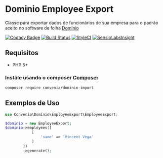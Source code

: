# Dominio Employee Export

Classe para exportar dados de funcionários de sua empresa para o padrão aceito no software de folha [Domínio](http://www.dominiosistemas.com.br/)

[![Codacy Badge](https://api.codacy.com/project/badge/Grade/48adc7e8c5c04929ad0bd01d9ce465e2)](https://www.codacy.com/app/Convenia/dominio-employee-export?utm_source=github.com&amp;utm_medium=referral&amp;utm_content=convenia/dominio-employee-export&amp;utm_campaign=Badge_Grade) [![Build Status](https://travis-ci.org/edbizarro/alelo-order.svg?branch=master)](https://travis-ci.org/edbizarro/alelo-order) [![StyleCI](https://styleci.io/repos/63798033/shield)](https://styleci.io/repos/63798033) [![SensioLabsInsight](https://insight.sensiolabs.com/projects/96b25a25-8634-4a6b-80f4-89867a6220cd/mini.png)](https://insight.sensiolabs.com/projects/96b25a25-8634-4a6b-80f4-89867a6220cd)
## Requisitos

* PHP 5+

### Instale usando o composer [Composer](http://getcomposer.org/)

```bash
composer require convenia/dominio-import
```

## Exemplos de Uso

```php
use Convenia\Dominio\EmployeeExport\EmployeeExport;

$dominio = new EmployeeExport;
$dominio->employees([
            [
                'name' => 'Vincent Vega'
            ]
        ])
        ->generate();
```
